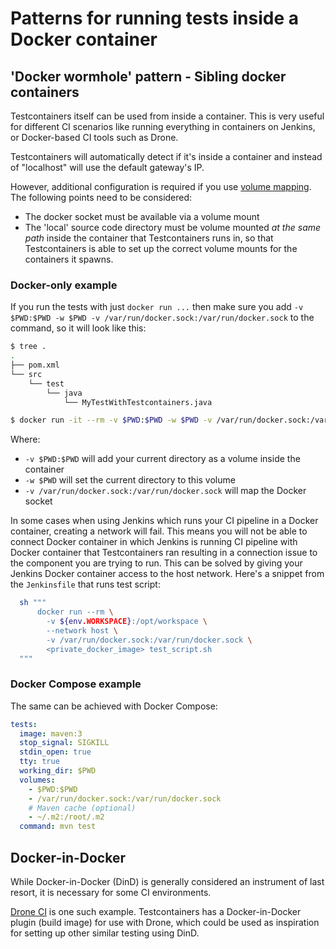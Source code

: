 # Patterns for running tests inside a Docker container

## 'Docker wormhole' pattern - Sibling docker containers

Testcontainers itself can be used from inside a container.
This is very useful for different CI scenarios like running everything in containers on Jenkins, or Docker-based CI tools such as Drone.

Testcontainers will automatically detect if it's inside a container and instead of "localhost" will use the default gateway's IP.

However, additional configuration is required if you use [volume mapping](../../features/files.md). The following points need to be considered:

* The docker socket must be available via a volume mount
* The 'local' source code directory must be volume mounted *at the same path* inside the container that Testcontainers runs in, so that Testcontainers is able to set up the correct volume mounts for the containers it spawns.

### Docker-only example
If you run the tests with just `docker run ...` then make sure you add `-v $PWD:$PWD -w $PWD -v /var/run/docker.sock:/var/run/docker.sock` to the command, so it will look like this:
```bash
$ tree .
.
├── pom.xml
└── src
    └── test
        └── java
            └── MyTestWithTestcontainers.java

$ docker run -it --rm -v $PWD:$PWD -w $PWD -v /var/run/docker.sock:/var/run/docker.sock maven:3 mvn test
```

Where:
* `-v $PWD:$PWD` will add your current directory as a volume inside the container
* `-w $PWD` will set the current directory to this volume
* `-v /var/run/docker.sock:/var/run/docker.sock` will map the Docker socket

In some cases when using Jenkins which runs your CI pipeline in a Docker container, creating a network will fail. This means you will not be able to connect Docker container in which Jenkins is running CI pipeline with Docker container that Testcontainers ran resulting in a connection issue to the component you are trying to run. This can be solved by giving your Jenkins Docker container access to the host network. Here's a snippet from the `Jenkinsfile` that runs test script:

```bash
  sh """
      docker run --rm \
        -v ${env.WORKSPACE}:/opt/workspace \
        --network host \
        -v /var/run/docker.sock:/var/run/docker.sock \
        <private_docker_image> test_script.sh
  """
```

### Docker Compose example
The same can be achieved with Docker Compose:
```yaml
tests:
  image: maven:3
  stop_signal: SIGKILL
  stdin_open: true
  tty: true
  working_dir: $PWD
  volumes:
    - $PWD:$PWD
    - /var/run/docker.sock:/var/run/docker.sock
    # Maven cache (optional)
    - ~/.m2:/root/.m2
  command: mvn test
```

## Docker-in-Docker

While Docker-in-Docker (DinD) is generally considered an instrument of last resort, it is necessary for some CI environments.

[Drone CI](./drone.md) is one such example. Testcontainers has a Docker-in-Docker plugin (build image) for use with Drone,
which could be used as inspiration for setting up other similar testing using DinD.
